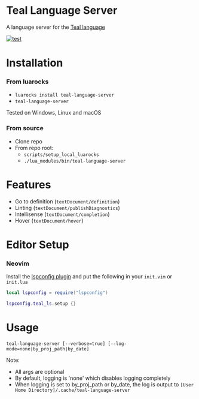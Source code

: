 
# Teal Language Server

A language server for the [Teal language](https://github.com/teal-language/tl)

[![test](https://github.com/teal-language/teal-language-server/actions/workflows/test.yml/badge.svg)](https://github.com/teal-language/teal-language-server/actions/workflows/test.yml)

# Installation

### From luarocks

* `luarocks install teal-language-server`
* `teal-language-server`

Tested on Windows, Linux and macOS

### From source

* Clone repo
* From repo root: 
  * `scripts/setup_local_luarocks`
  * `./lua_modules/bin/teal-language-server`

# Features

* Go to definition (`textDocument/definition`)
* Linting (`textDocument/publishDiagnostics`)
* Intellisense (`textDocument/completion`)
* Hover (`textDocument/hover`)

# Editor Setup

### Neovim

Install the [lspconfig plugin](https://github.com/neovim/nvim-lspconfig) and put the following in your `init.vim` or `init.lua`

```lua
local lspconfig = require("lspconfig")

lspconfig.teal_ls.setup {}
```

# Usage

```
teal-language-server [--verbose=true] [--log-mode=none|by_proj_path|by_date]
```

Note:

* All args are optional
* By default, logging is 'none' which disables logging completely
* When logging is set to by_proj_path or by_date, the log is output to `[User Home Directory]/.cache/teal-language-server`


